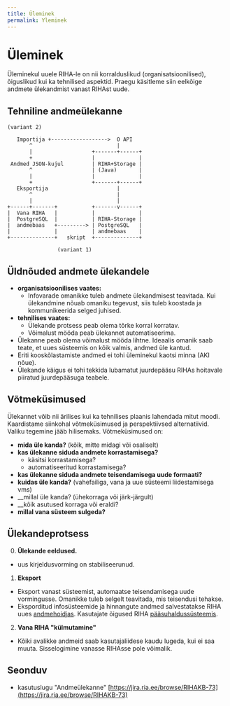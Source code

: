 ```yaml
---
title: Üleminek
permalink: Yleminek
---
```


# Üleminek

<p class='staatus'>Üleminekul uuele RIHA-le on nii korralduslikud (organisatsioonilised), õiguslikud kui ka tehnilised aspektid. Praegu käsitleme siin eelkõige andmete ülekandmist vanast RIHAst uude.</p>

## Tehniline andmeülekanne

```
(variant 2)

   Importija +------------------>  O API
       ^                           |
       |                   +-------+------+
       +                   |              |
 Andmed JSON-kujul         | RIHA+Storage |
       ^                   | (Java)       |
       |                   |              |
       +                   +-------+------+
   Eksportija                      |
       ^                           |
       |                           |
+------+-------+           +-------v------+
|  Vana RIHA   |           |              |
|  PostgreSQL  |           | RIHA-Storage |
|  andmebaas   +---------> | PostgreSQL   |
|              |           | andmebaas    |
+--------------+   skript  +--------------+

                (variant 1)

```

## Üldnõuded andmete ülekandele

- __organisatsioonilises vaates:__
  - Infovarade omanikke tuleb andmete ülekandmisest teavitada. Kui ülekandmine nõuab omaniku tegevust, siis tuleb koostada ja kommunikeerida selged juhised.
- __tehnilises vaates:__
  - Ülekande protsess peab olema tõrke korral korratav.
  - Võimalust mööda peab ülekannet automatiseerima.
- Ülekanne peab olema võimalust mööda lihtne. Ideaalis omanik saab teate, et uues süsteemis on kõik valmis, andmed üle kantud.
- Eriti kooskõlastamiste andmed ei tohi üleminekul kaotsi minna (AKI nõue).
- Ülekande käigus ei tohi tekkida lubamatut juurdepääsu RIHAs hoitavale piiratud juurdepääsuga teabele.

## Võtmeküsimused

Ülekannet võib nii ärilises kui ka tehnilises plaanis lahendada mitut moodi. Kaardistame siinkohal võtmeküsimused ja perspektiivsed alternatiivid. Valiku tegemine jääb hilisemaks. Võtmeküsimused on:
- __mida üle kanda?__ (kõik, mitte midagi või osaliselt)
- __kas ülekanne siduda andmete korrastamisega?__
  - käsitsi korrastamisega?
  - automatiseeritud korrastamisega?
- __kas ülekanne siduda andmete teisendamisega uude formaati?__  
- __kuidas üle kanda?__ (vahefailiga, vana ja uue süsteemi liidestamisega vms)
- __millal üle kanda? (ühekorraga või järk-järgult)
- __kõik asutused korraga või eraldi?
- __millal vana süsteem sulgeda?__

## Ülekandeprotsess

0. __Ülekande eeldused.__
  - uus kirjeldusvorming on stabiliseerunud.
1. __Eksport__
  - Eksport vanast süsteemist, automaatse teisendamisega uude vormingusse. Omanikke tuleb selgelt teavitada, mis teisendusi tehakse. 
  - Eksporditud infosüsteemide ja hinnangute andmed salvestatakse RIHA uues [andmehoidjas](Andmehoidja). Kasutajate õigused RIHA [pääsuhaldussüsteemis](Paasuhaldus).
2. __Vana RIHA "külmutamine"__
  - Kõiki avalikke andmeid saab kasutajaliidese kaudu lugeda, kui ei saa muuta. Sisselogimine vanasse RIHAsse pole võimalik.

## Seonduv

- kasutuslugu "Andmeülekanne" [https://jira.ria.ee/browse/RIHAKB-73](https://jira.ria.ee/browse/RIHAKB-73)





